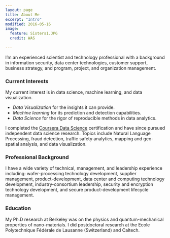 ```yaml
---
layout: page
title: About Me
excerpt: "Intro"
modified: 2016-05-16
image:
  feature: Sisters1.JPG
  credit: WAS
  
---
```


I’m an experienced scientist and technology professional with a background in information security, data center technologies, customer support, business strategy, and program, project, and organization management. 
  
### Current Interests 
My current interest is in data science, machine learning, and data visualization.  
- _Data Visualization_ for the insights it can provide.   
- _Machine learning_ for its prediction and detection capabilities.   
- _Data Science_ for the rigor of reproducible methods in data analytics.   

I completed the [Coursera Data Science](https://www.coursera.org/specializations/jhu-data-science) certification and have since pursued independent data science research. Topics include Natural Language Processing, fraud detection, traffic safety analytics, mapping and geo-spatial analysis, and data visualization. 

### Professional Background 
I have a wide variety of technical, management, and leadership experience including: wafer-processing technology development, supplier management, product-development, data center and computing technology development, industry-consortium leadership, security and encryption technology development, and secure product-development lifecycle management.  

### Education  
My Ph.D research at Berkeley was on the physics and quantum-mechanical properties of nano-materials. I did postdoctoral research at the Ecole Polytechnique Fédérale de Lausanne (Switzerland) and Caltech. 
